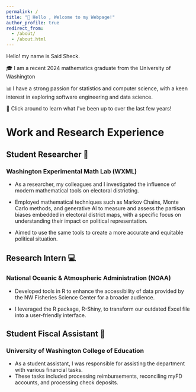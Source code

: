 ```yaml
---
permalink: /
title: "👋 Hello , Welcome to my Webpage!"
author_profile: true
redirect_from:
  - /about/
  - /about.html
---
```


 Hello! my name is Said Sheck.

 🎓 I am a recent 2024 mathematics graduate from the University of Washington

 📊  I have a strong passion for statistics and computer science, with a keen interest in exploring software engineering and  data science.

 🚀 Click around to learn what I've been up to over the last few years!


# Work and Research Experience

## Student Researcher 🔎
### Washington Experimental Math Lab (WXML)
  * As a researcher, my colleagues and I investigated the influence of modern mathematical tools on electoral districting.

  * Employed mathematical techniques such as Markov Chains, Monte Carlo methods, and generative AI to measure and assess the partisan biases embedded in electoral district maps, with a specific focus on understanding their impact on political representation.

  * Aimed to use the same tools to create a more accurate and equitable political situation.

## Research Intern 💻
### National Oceanic & Atmospheric Administration (NOAA)
  * Developed tools in R to enhance the accessibility of data provided by the NW Fisheries Science Center for a broader audience.

  * I leveraged the R package, R-Shiny, to transform our outdated Excel file into a user-friendly interface.

## Student Fiscal Assistant 📁
### University of Washington College of Education
  * As a student assistant, I was responsible for assisting the department with various financial tasks.
  *  These tasks included processing reimbursements, reconciling myFD accounts, and processing check deposits.